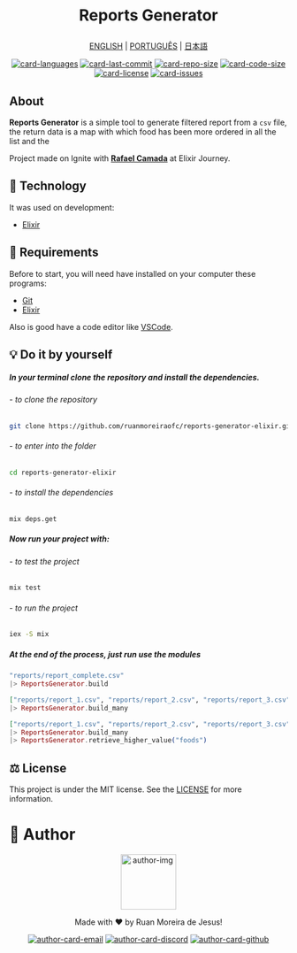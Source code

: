 <h1 align='center'>

Reports Generator

</h1>

<div align="center">

[ENGLISH][lang-en]
|
[PORTUGUÊS][lang-pt]
|
[日本語][lang-jp]

</div>

<div align="center">

[![card-languages]][btn-null]
[![card-last-commit]][btn-null]
[![card-repo-size]][btn-goto-clone]
[![card-code-size]][btn-null]
[![card-license]][btn-goto-license]
[![card-issues]][btn-goto-issues]

</div>

## About <span id="id-about"/>

**Reports Generator** is a simple tool to generate filtered report from a `csv` file, the return data is a map with which food has been more ordered in all the list and the

Project made on Ignite with **[Rafael Camada][btn-tutor]** at Elixir Journey.

## :triangular_ruler: Technology <span id="id-about"/>

It was used on development:

- [Elixir]

## :electric_plug: Requirements <span id="id-clone"/>

Before to start, you will need have installed on your computer these programs:

- [Git][btn-git]
- [Elixir][btn-elixir]

Also is good have a code editor like [VSCode][btn-vscode].

## :bulb: Do it by yourself

##### In your terminal clone the repository and install the dependencies.

###### - to clone the repository

```bash
git clone https://github.com/ruanmoreiraofc/reports-generator-elixir.git
```

###### - to enter into the folder

```bash
cd reports-generator-elixir
```

###### - to install the dependencies

```bash
mix deps.get
```

##### Now run your project with:

###### - to test the project

```bash
mix test
```

###### - to run the project

```bash
iex -S mix
```

##### At the end of the process, just run use the modules

```elixir
"reports/report_complete.csv"
|> ReportsGenerator.build
```

```elixir
["reports/report_1.csv", "reports/report_2.csv", "reports/report_3.csv"]
|> ReportsGenerator.build_many
```

```elixir
["reports/report_1.csv", "reports/report_2.csv", "reports/report_3.csv"]
|> ReportsGenerator.build_many
|> ReportsGenerator.retrieve_higher_value("foods")
```

## :balance_scale: License <span id="id-license"/>

This project is under the MIT license. See the [LICENSE][btn-license] for more information.

# :boy: Author <span id="id-author"/>

<div align="center">

  <p>
    <img
      alt="author-img"
      title="Ruan Moreira de Jesus"
      width="100"
      src="https://github.com/ruanmoreiraofc.png">
  </p>

  <!-- ![author-img] does not work with Github's default profile image -->

Made with :heart: by Ruan Moreira de Jesus!

[![author-card-email]][author-btn-email]
[![author-card-discord]][author-btn-discord]
[![author-card-github]][author-btn-github]

</div>

<!--
  ***---- VARIABLES ----***
-->

[btn-null]: #

<!-- *** AUTHOR *** -->

[author-img]: https://github.com/ruanmoreiraofc.png?size=100 "Ruan Moreira de Jesus"
[author-card-email]: https://img.shields.io/badge/Email--$?style=social&logo=microsoft-outlook
[author-card-discord]: https://img.shields.io/badge/Discord--$?style=social&logo=discord
[author-card-github]: https://img.shields.io/github/followers/ruanmoreiraofc?style=social
[author-btn-email]: mailto:ruanmoreiraofc@hotmail.com "Get in touch!"
[author-btn-discord]: #RuanMoreiraOfc#7904 "RuanMoreiraOfc#7904"
[author-btn-github]: https://github.com/ruanmoreiraofc "Github Profile"

<!-- *** LANGUAGES README *** -->

[lang-en]: #
[lang-pt]: #
[lang-jp]: #

<!-- *** INFO CARDS *** -->

[card-languages]: https://img.shields.io/github/languages/count/ruanmoreiraofc/reports-generator-elixir?style=for-the-badge&label=Languages
[card-last-commit]: https://img.shields.io/github/last-commit/ruanmoreiraofc/reports-generator-elixir?style=for-the-badge&label=Last%20Commit
[card-repo-size]: https://img.shields.io/github/repo-size/ruanmoreiraofc/reports-generator-elixir?style=for-the-badge&label=Repo%20Size
[card-code-size]: https://img.shields.io/github/languages/code-size/ruanmoreiraofc/reports-generator-elixir?style=for-the-badge&label=Code%20Size
[card-license]: https://img.shields.io/github/license/ruanmoreiraofc/reports-generator-elixir?style=for-the-badge&label=License
[card-issues]: https://img.shields.io/github/issues/ruanmoreiraofc/reports-generator-elixir?style=for-the-badge

<!-- *** MAIN BUTTONS *** -->

[btn-tutor]: https://github.com/rafaelcamarda "Rocketseat Educator"
[btn-git]: https://git-scm.com
[btn-elixir]: https://elixir-lang.org/install.html
[btn-vscode]: https://code.visualstudio.com
[btn-goto-clone]: #id-clone
[btn-goto-license]: #id-license
[btn-goto-issues]: https://github.com/ruanmoreiraofc/reports-generator-elixir/issues?q=is%3Aopen
[btn-license]: LICENSE

<!-- *** TECHNOLOGY *** -->

[elixir]: https://elixir-lang.org
